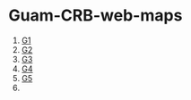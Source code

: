 # Guam-CRB-web-maps

1. [G1](https://aubreymoore.github.io/new-crb-damage-map)
2. [G2](https://aubreymoore.github.io/Guam-CRB-damage-map-2020-12/webmap/v1)
3. [G3](https://aubreymoore.github.io/Guam-CRB-Damage-Map-2021-03)
4. [G4](https://aubreymoore.github.io/Guam-CRB-Damage-Map-2021-05/webmap)
5. [G5]()
6. 

